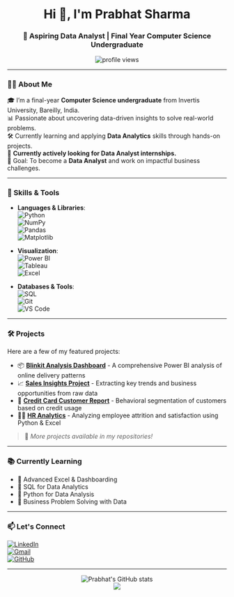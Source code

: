 <h1 align="center">Hi 👋, I'm Prabhat Sharma</h1>
<h3 align="center">🚀 Aspiring Data Analyst | Final Year Computer Science Undergraduate</h3>

<p align="center">
  <img src="https://komarev.com/ghpvc/?username=prabhatsharma&label=Profile%20views&color=0e75b6&style=flat" alt="profile views" />
</p>

---

### 👨‍🎓 About Me

🎓 I’m a final-year **Computer Science undergraduate** from Invertis University, Bareilly, India.  
📊 Passionate about uncovering data-driven insights to solve real-world problems.  
🛠 Currently learning and applying **Data Analytics** skills through hands-on projects.  
🎯 **Currently actively looking for Data Analyst internships.**  
🎯 Goal: To become a **Data Analyst** and work on impactful business challenges.  

---

### 🧠 Skills & Tools

- **Languages & Libraries**:  
  ![Python](https://img.shields.io/badge/Python-3776AB?style=for-the-badge&logo=python&logoColor=white)  
  ![NumPy](https://img.shields.io/badge/Numpy-013243?style=for-the-badge&logo=numpy&logoColor=white)  
  ![Pandas](https://img.shields.io/badge/Pandas-150458?style=for-the-badge&logo=pandas&logoColor=white)  
  ![Matplotlib](https://img.shields.io/badge/Matplotlib-0066A6?style=for-the-badge&logo=matplotlib&logoColor=white)

- **Visualization**:  
  ![Power BI](https://img.shields.io/badge/Power%20BI-F2C811?style=for-the-badge&logo=powerbi&logoColor=black)  
  ![Tableau](https://img.shields.io/badge/Tableau-E97627?style=for-the-badge&logo=tableau&logoColor=white)  
  ![Excel](https://img.shields.io/badge/Excel-217346?style=for-the-badge&logo=microsoft-excel&logoColor=white)

- **Databases & Tools**:  
  ![SQL](https://img.shields.io/badge/SQL-336791?style=for-the-badge&logo=postgresql&logoColor=white)  
  ![Git](https://img.shields.io/badge/Git-F05032?style=for-the-badge&logo=git&logoColor=white)  
  ![VS Code](https://img.shields.io/badge/VS%20Code-007ACC?style=for-the-badge&logo=visual-studio-code&logoColor=white)

---

### 🛠️ Projects

Here are a few of my featured projects:

- 📦 [**Blinkit Analysis Dashboard**](#) - A comprehensive Power BI analysis of online delivery patterns  
- 📈 [**Sales Insights Project**](#) - Extracting key trends and business opportunities from raw data  
- 🧾 [**Credit Card Customer Report**](#) - Behavioral segmentation of customers based on credit usage  
- 👩‍💼 [**HR Analytics**](#) - Analyzing employee attrition and satisfaction using Python & Excel  

> 🔗 *More projects available in my repositories!*

---

### 📚 Currently Learning

- 📘 Advanced Excel & Dashboarding  
- 📘 SQL for Data Analytics  
- 📘 Python for Data Analysis  
- 📘 Business Problem Solving with Data  

---

### 📫 Let's Connect

[![LinkedIn](https://img.shields.io/badge/LinkedIn-blue?style=for-the-badge&logo=linkedin&logoColor=white)](https://www.linkedin.com/in/your-profile/)  
[![Gmail](https://img.shields.io/badge/Gmail-D14836?style=for-the-badge&logo=gmail&logoColor=white)](mailto:your.email@gmail.com)  
[![GitHub](https://img.shields.io/badge/GitHub-181717?style=for-the-badge&logo=github&logoColor=white)](https://github.com/your-username)

---

<p align="center">
  <img src="https://github-readme-stats.vercel.app/api?username=your-username&show_icons=true&theme=tokyonight" alt="Prabhat's GitHub stats" />
  <br/>
  <img src="https://github-readme-stats.vercel.app/api/top-langs/?username=your-username&layout=compact&theme=tokyonight" />
</p>
